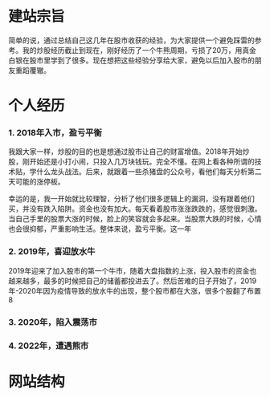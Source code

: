 # 建站宗旨

简单的说，通过总结自己这几年在股市收获的经验，为大家提供一个避免踩雷的参考。我的炒股经历截止到现在，刚好经历了一个牛熊周期，亏损了20万，用真金白银在股市里学到了很多。现在想把这些经验分享给大家，避免以后加入股市的朋友重蹈覆辙。

# 个人经历

### 1. 2018年入市，盈亏平衡

我跟大家一样，炒股的目的也是想通过股市让自己的财富增值。2018年开始炒股，刚开始还是小打小闹，只投入几万块钱玩。完全不懂。在网上看各种所谓的技术贴，学什么龙头战法。后来，就跟着一些杀猪盘的公众号，看他们每天分析第二天可能的涨停板。

幸运的是，我一开始就比较理智，分析了他们很多逻辑上的漏洞，没有跟着他们买，并没有跌入陷阱。资金也没有加大。每天看着股市涨涨跌跌的，感觉很刺激。当自己手里的股票大涨的时候，脸上的笑容就会多起来。当股票大跌的时候，心情也会很抑郁，严重影响生活。整体来说，盈亏平衡。这一年

### 2. 2019年，喜迎放水牛

2019年迎来了加入股市的第一个牛市，随着大盘指数的上涨，投入股市的资金也越来越多，最多的时候把自己的储蓄都投进去了。然后苦难的日子开始了，2019年-2020年因为疫情导致的放水牛的出现，整个股市都在大涨，很多个股翻了布置8

### 3. 2020年，陷入震荡市


### 4. 2022年，遭遇熊市

# 网站结构
